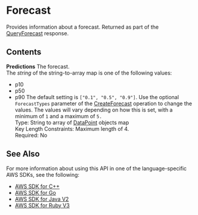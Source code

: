 # Forecast<a name="API_forecastquery_Forecast"></a>

Provides information about a forecast\. Returned as part of the [QueryForecast](API_forecastquery_QueryForecast.md) response\.

## Contents<a name="API_forecastquery_Forecast_Contents"></a>

 **Predictions**   <a name="forecast-Type-forecastquery_Forecast-Predictions"></a>
The forecast\.  
The *string* of the string\-to\-array map is one of the following values:  
+ p10
+ p50
+ p90
The default setting is `["0.1", "0.5", "0.9"]`\. Use the optional `ForecastTypes` parameter of the [CreateForecast](https://docs.aws.amazon.com/forecast/latest/dg/API_CreateForecast.html) operation to change the values\. The values will vary depending on how this is set, with a minimum of `1` and a maximum of `5.`   
Type: String to array of [DataPoint](API_forecastquery_DataPoint.md) objects map  
Key Length Constraints: Maximum length of 4\.  
Required: No

## See Also<a name="API_forecastquery_Forecast_SeeAlso"></a>

For more information about using this API in one of the language\-specific AWS SDKs, see the following:
+  [AWS SDK for C\+\+](https://docs.aws.amazon.com/goto/SdkForCpp/forecastquery-2018-06-26/Forecast) 
+  [AWS SDK for Go](https://docs.aws.amazon.com/goto/SdkForGoV1/forecastquery-2018-06-26/Forecast) 
+  [AWS SDK for Java V2](https://docs.aws.amazon.com/goto/SdkForJavaV2/forecastquery-2018-06-26/Forecast) 
+  [AWS SDK for Ruby V3](https://docs.aws.amazon.com/goto/SdkForRubyV3/forecastquery-2018-06-26/Forecast) 